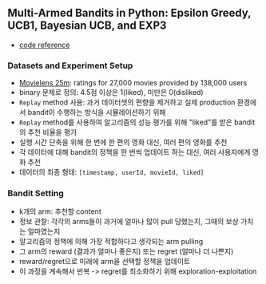 ## Multi-Armed Bandits in Python: Epsilon Greedy, UCB1, Bayesian UCB, and EXP3
* [code reference](https://jamesrledoux.com/algorithms/bandit-algorithms-epsilon-ucb-exp-python/)

### Datasets and Experiment Setup
- [Movielens 25m](https://grouplens.org/datasets/movielens/25m/): ratings for 27,000 movies provided by 138,000 users
- binary 문제로 정의: 4.5점 이상은 1(liked), 미만은 0(disliked)
- `Replay` method 사용: 과거 데이터셋의 편향을 제거하고 실제 production 환경에서 bandit이 수행하는 방식을 시뮬레이션하기 위해
- `Replay` method를 사용하여 알고리즘의 성능 평가를 위해 "liked"를 받은 bandit의 추천 비율을 평가
- 실행 시간 단축을 위해 한 번에 한 편의 영화 대신, 여러 편의 영화를 추천
- 각 데이터에 대해 bandit의 정책을 한 번씩 업데이트 하는 대신, 여러 사용자에게 영화 추천
- 데이터의 최종 형태: `[timestamp, userId, movieId, liked]`

### Bandit Setting
- k개의 arm: 추천할 content
- 정보 관찰: 각각의 arms들이 과거에 얼마나 많이 pull 당했는지, 그때의 보상 가치는 얼마였는지
- 알고리즘의 정책에 의해 가장 적합하다고 생각되는 arm pulling
- 그 arm의 reward (결과가 얼마나 좋은지) 또는 regret (얼마나 더 나쁜지)
- reward/regret으로 미래에 arm을 선택할 정책을 업데이트
- 이 과정을 계속해서 반복 -> regret를 최소화하기 위해 exploration-exploitation
